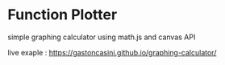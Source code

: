# Function Plotter

simple graphing calculator using math.js and canvas API

live exaple : https://gastoncasini.github.io/graphing-calculator/
